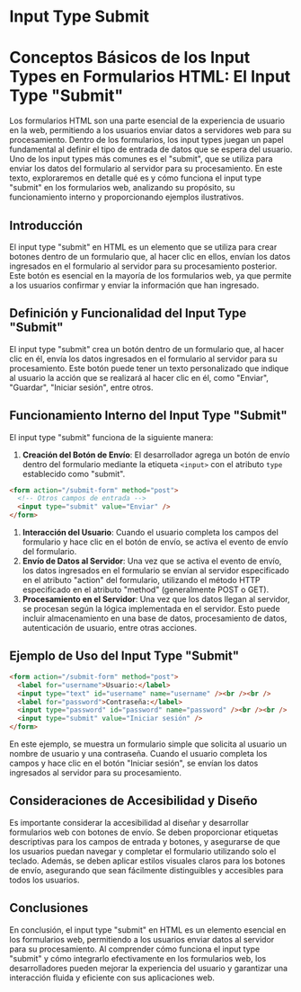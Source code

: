 # Input Type Submit

# Conceptos Básicos de los Input Types en Formularios HTML: El Input Type "Submit"

Los formularios HTML son una parte esencial de la experiencia de usuario en la web, permitiendo a los usuarios enviar datos a servidores web para su procesamiento. Dentro de los formularios, los input types juegan un papel fundamental al definir el tipo de entrada de datos que se espera del usuario. Uno de los input types más comunes es el "submit", que se utiliza para enviar los datos del formulario al servidor para su procesamiento. En este texto, exploraremos en detalle qué es y cómo funciona el input type "submit" en los formularios web, analizando su propósito, su funcionamiento interno y proporcionando ejemplos ilustrativos.

## Introducción

El input type "submit" en HTML es un elemento que se utiliza para crear botones dentro de un formulario que, al hacer clic en ellos, envían los datos ingresados en el formulario al servidor para su procesamiento posterior. Este botón es esencial en la mayoría de los formularios web, ya que permite a los usuarios confirmar y enviar la información que han ingresado.

## Definición y Funcionalidad del Input Type "Submit"

El input type "submit" crea un botón dentro de un formulario que, al hacer clic en él, envía los datos ingresados en el formulario al servidor para su procesamiento. Este botón puede tener un texto personalizado que indique al usuario la acción que se realizará al hacer clic en él, como "Enviar", "Guardar", "Iniciar sesión", entre otros.

## Funcionamiento Interno del Input Type "Submit"

El input type "submit" funciona de la siguiente manera:

1. **Creación del Botón de Envío**: El desarrollador agrega un botón de envío dentro del formulario mediante la etiqueta `<input>` con el atributo `type` establecido como "submit".

```html
<form action="/submit-form" method="post">
  <!-- Otros campos de entrada -->
  <input type="submit" value="Enviar" />
</form>

```

1. **Interacción del Usuario**: Cuando el usuario completa los campos del formulario y hace clic en el botón de envío, se activa el evento de envío del formulario.
2. **Envío de Datos al Servidor**: Una vez que se activa el evento de envío, los datos ingresados en el formulario se envían al servidor especificado en el atributo "action" del formulario, utilizando el método HTTP especificado en el atributo "method" (generalmente POST o GET).
3. **Procesamiento en el Servidor**: Una vez que los datos llegan al servidor, se procesan según la lógica implementada en el servidor. Esto puede incluir almacenamiento en una base de datos, procesamiento de datos, autenticación de usuario, entre otras acciones.

## Ejemplo de Uso del Input Type "Submit"

```html
<form action="/submit-form" method="post">
  <label for="username">Usuario:</label>
  <input type="text" id="username" name="username" /><br /><br />
  <label for="password">Contraseña:</label>
  <input type="password" id="password" name="password" /><br /><br />
  <input type="submit" value="Iniciar sesión" />
</form>

```

En este ejemplo, se muestra un formulario simple que solicita al usuario un nombre de usuario y una contraseña. Cuando el usuario completa los campos y hace clic en el botón "Iniciar sesión", se envían los datos ingresados al servidor para su procesamiento.

## Consideraciones de Accesibilidad y Diseño

Es importante considerar la accesibilidad al diseñar y desarrollar formularios web con botones de envío. Se deben proporcionar etiquetas descriptivas para los campos de entrada y botones, y asegurarse de que los usuarios puedan navegar y completar el formulario utilizando solo el teclado. Además, se deben aplicar estilos visuales claros para los botones de envío, asegurando que sean fácilmente distinguibles y accesibles para todos los usuarios.

## Conclusiones

En conclusión, el input type "submit" en HTML es un elemento esencial en los formularios web, permitiendo a los usuarios enviar datos al servidor para su procesamiento. Al comprender cómo funciona el input type "submit" y cómo integrarlo efectivamente en los formularios web, los desarrolladores pueden mejorar la experiencia del usuario y garantizar una interacción fluida y eficiente con sus aplicaciones web.